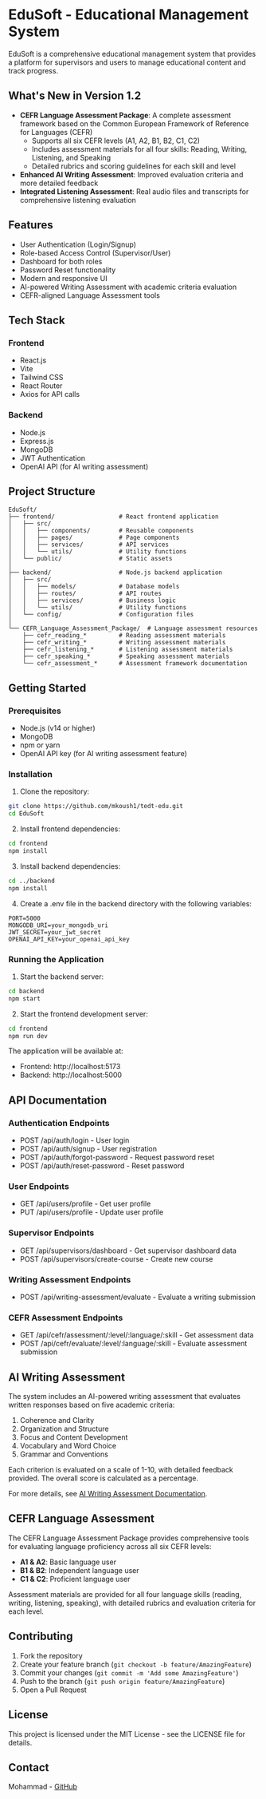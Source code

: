 # EduSoft - Educational Management System

EduSoft is a comprehensive educational management system that provides a platform for supervisors and users to manage educational content and track progress.

## What's New in Version 1.2

- **CEFR Language Assessment Package**: A complete assessment framework based on the Common European Framework of Reference for Languages (CEFR)
  - Supports all six CEFR levels (A1, A2, B1, B2, C1, C2)
  - Includes assessment materials for all four skills: Reading, Writing, Listening, and Speaking
  - Detailed rubrics and scoring guidelines for each skill and level
- **Enhanced AI Writing Assessment**: Improved evaluation criteria and more detailed feedback
- **Integrated Listening Assessment**: Real audio files and transcripts for comprehensive listening evaluation

## Features

- User Authentication (Login/Signup)
- Role-based Access Control (Supervisor/User)
- Dashboard for both roles
- Password Reset functionality
- Modern and responsive UI
- AI-powered Writing Assessment with academic criteria evaluation
- CEFR-aligned Language Assessment tools

## Tech Stack

### Frontend
- React.js
- Vite
- Tailwind CSS
- React Router
- Axios for API calls

### Backend
- Node.js
- Express.js
- MongoDB
- JWT Authentication
- OpenAI API (for AI writing assessment)

## Project Structure

```
EduSoft/
├── frontend/                  # React frontend application
│   ├── src/
│   │   ├── components/        # Reusable components
│   │   ├── pages/             # Page components
│   │   ├── services/          # API services
│   │   └── utils/             # Utility functions
│   └── public/                # Static assets
│
├── backend/                   # Node.js backend application
│   ├── src/
│   │   ├── models/            # Database models
│   │   ├── routes/            # API routes
│   │   ├── services/          # Business logic
│   │   └── utils/             # Utility functions
│   └── config/                # Configuration files
│
└── CEFR_Language_Assessment_Package/  # Language assessment resources
    ├── cefr_reading_*         # Reading assessment materials
    ├── cefr_writing_*         # Writing assessment materials
    ├── cefr_listening_*       # Listening assessment materials
    ├── cefr_speaking_*        # Speaking assessment materials
    └── cefr_assessment_*      # Assessment framework documentation
```

## Getting Started

### Prerequisites
- Node.js (v14 or higher)
- MongoDB
- npm or yarn
- OpenAI API key (for AI writing assessment feature)

### Installation

1. Clone the repository:
```bash
git clone https://github.com/mkoush1/tedt-edu.git
cd EduSoft
```

2. Install frontend dependencies:
```bash
cd frontend
npm install
```

3. Install backend dependencies:
```bash
cd ../backend
npm install
```

4. Create a .env file in the backend directory with the following variables:
```
PORT=5000
MONGODB_URI=your_mongodb_uri
JWT_SECRET=your_jwt_secret
OPENAI_API_KEY=your_openai_api_key
```

### Running the Application

1. Start the backend server:
```bash
cd backend
npm start
```

2. Start the frontend development server:
```bash
cd frontend
npm run dev
```

The application will be available at:
- Frontend: http://localhost:5173
- Backend: http://localhost:5000

## API Documentation

### Authentication Endpoints
- POST /api/auth/login - User login
- POST /api/auth/signup - User registration
- POST /api/auth/forgot-password - Request password reset
- POST /api/auth/reset-password - Reset password

### User Endpoints
- GET /api/users/profile - Get user profile
- PUT /api/users/profile - Update user profile

### Supervisor Endpoints
- GET /api/supervisors/dashboard - Get supervisor dashboard data
- POST /api/supervisors/create-course - Create new course

### Writing Assessment Endpoints
- POST /api/writing-assessment/evaluate - Evaluate a writing submission

### CEFR Assessment Endpoints
- GET /api/cefr/assessment/:level/:language/:skill - Get assessment data
- POST /api/cefr/evaluate/:level/:language/:skill - Evaluate assessment submission

## AI Writing Assessment

The system includes an AI-powered writing assessment that evaluates written responses based on five academic criteria:

1. Coherence and Clarity
2. Organization and Structure
3. Focus and Content Development
4. Vocabulary and Word Choice
5. Grammar and Conventions

Each criterion is evaluated on a scale of 1-10, with detailed feedback provided. The overall score is calculated as a percentage.

For more details, see [AI Writing Assessment Documentation](docs/ai-writing-assessment.md).

## CEFR Language Assessment

The CEFR Language Assessment Package provides comprehensive tools for evaluating language proficiency across all six CEFR levels:

- **A1 & A2**: Basic language user
- **B1 & B2**: Independent language user
- **C1 & C2**: Proficient language user

Assessment materials are provided for all four language skills (reading, writing, listening, speaking), with detailed rubrics and evaluation criteria for each level.

## Contributing

1. Fork the repository
2. Create your feature branch (`git checkout -b feature/AmazingFeature`)
3. Commit your changes (`git commit -m 'Add some AmazingFeature'`)
4. Push to the branch (`git push origin feature/AmazingFeature`)
5. Open a Pull Request

## License

This project is licensed under the MIT License - see the LICENSE file for details.

## Contact

Mohammad - [GitHub](https://github.com/mkoush1) 